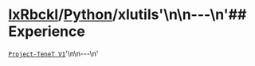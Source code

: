 # [lxRbckl](https://github.com/lxRbckl/lxRbckl/tree/main)/[Python](https://github.com/lxRbckl/lxRbckl/tree/main/Python)/xlutils'\n\n---\n'## Experience
[`Project-TeneT V1`](https://github.com/lxRbckl/Project-TeneT/blob/V1/README.md)'\n\n---\n'